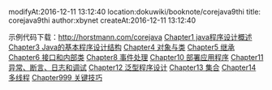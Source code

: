 modifyAt:2016-12-11 13:12:40
location:dokuwiki/booknote/corejava9thi
title: corejava9thi 
author:xbynet
createAt:2016-12-11 13:12:40

示例代码下载：http://horstmann.com/corejava
[Chapter1 java程序设计概述](/pages/dokuwiki/booknote/corejava9thi/chapter1_java程序设计概述)
[Chapter3 Java的基本程序设计结构](/pages/dokuwiki/booknote/corejava9thi/chapter3_java的基本程序设计结构)
[Chapter4 对象与类](/pages/dokuwiki/booknote/corejava9thi/chapter4_对象与类)
[Chapter5 继承](/pages/dokuwiki/booknote/corejava9thi/chapter5_继承)
[Chapter6 接口和内部类](/pages/dokuwiki/booknote/corejava9thi/chapter6_接口和内部类)
[Chapter8 事件处理](/pages/dokuwiki/booknote/corejava9thi/chapter8_事件处理)
[Chapter10 部署应用程序](/pages/dokuwiki/booknote/corejava9thi/chapter10_部署应用程序)
[Chapter11 异常、断言、日志和调试](/pages/dokuwiki/booknote/corejava9thi/chapter11_异常_断言_日志和调试)
[Chapter12 泛型程序设计](/pages/dokuwiki/booknote/corejava9thi/chapter12_泛型程序设计)
[Chapter13 集合](/pages/dokuwiki/booknote/corejava9thi/chapter13_集合)
[Chapter14 多线程](/pages/dokuwiki/booknote/corejava9thi/chapter14_多线程)
[Chapter999 关键技巧](/pages/dokuwiki/booknote/corejava9thi/chapter999_关键技巧)

